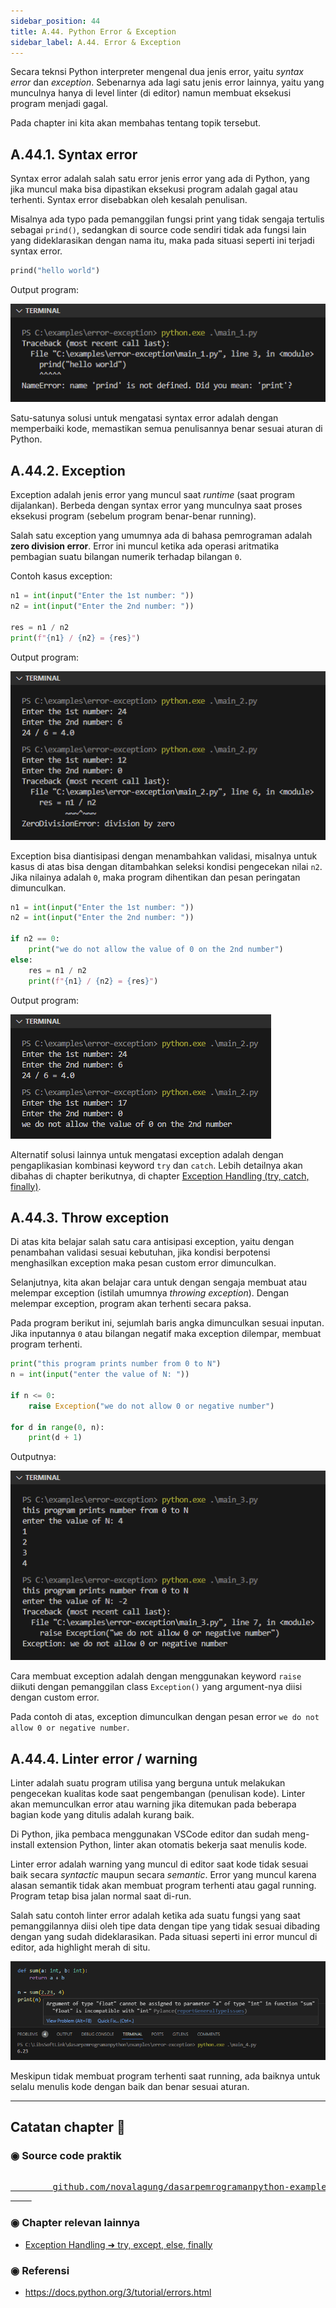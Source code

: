 ```yaml
---
sidebar_position: 44
title: A.44. Python Error & Exception
sidebar_label: A.44. Error & Exception
---
```


Secara teknsi Python interpreter mengenal dua jenis error, yaitu *syntax error* dan *exception*. Sebenarnya ada lagi satu jenis error lainnya, yaitu yang munculnya hanya di level linter (di editor) namun membuat eksekusi program menjadi gagal.

Pada chapter ini kita akan membahas tentang topik tersebut.

## A.44.1. Syntax error

Syntax error adalah salah satu error jenis error yang ada di Python, yang jika muncul maka bisa dipastikan eksekusi program adalah gagal atau terhenti. Syntax error disebabkan oleh kesalah penulisan.

Misalnya ada typo pada pemanggilan fungsi print yang tidak sengaja tertulis sebagai `prind()`, sedangkan di source code sendiri tidak ada fungsi lain yang dideklarasikan dengan nama itu, maka pada situasi seperti ini terjadi syntax error.

```python
prind("hello world")
```

Output program:

![Python syntax error](img/error-exception-1.png)

Satu-satunya solusi untuk mengatasi syntax error adalah dengan memperbaiki kode, memastikan semua penulisannya benar sesuai aturan di Python.

## A.44.2. Exception

Exception adalah jenis error yang muncul saat *runtime* (saat program dijalankan). Berbeda dengan syntax error yang munculnya saat proses eksekusi program (sebelum program benar-benar running).

Salah satu exception yang umumnya ada di bahasa pemrograman adalah **zero division error**. Error ini muncul ketika ada operasi aritmatika pembagian suatu bilangan numerik terhadap bilangan `0`.

Contoh kasus exception:

```python
n1 = int(input("Enter the 1st number: "))
n2 = int(input("Enter the 2nd number: "))

res = n1 / n2
print(f"{n1} / {n2} = {res}")
```

Output program:

![Python exception](img/error-exception-2.png)

Exception bisa diantisipasi dengan menambahkan validasi, misalnya untuk kasus di atas bisa dengan ditambahkan seleksi kondisi pengecekan nilai `n2`. Jika nilainya adalah `0`, maka program dihentikan dan pesan peringatan dimunculkan.

```python
n1 = int(input("Enter the 1st number: "))
n2 = int(input("Enter the 2nd number: "))

if n2 == 0:
    print("we do not allow the value of 0 on the 2nd number")
else:
    res = n1 / n2
    print(f"{n1} / {n2} = {res}")
```

Output program:

![Python exception](img/error-exception-3.png)

Alternatif solusi lainnya untuk mengatasi exception adalah dengan pengaplikasian kombinasi keyword `try` dan `catch`. Lebih detailnya akan dibahas di chapter berikutnya, di chapter [Exception Handling (try, catch, finally)](#). 

## A.44.3. Throw exception

Di atas kita belajar salah satu cara antisipasi exception, yaitu dengan penambahan validasi sesuai kebutuhan, jika kondisi berpotensi menghasilkan exception maka pesan custom error dimunculkan.

Selanjutnya, kita akan belajar cara untuk dengan sengaja membuat atau melempar exception (istilah umumnya *throwing exception*). Dengan melempar exception, program akan terhenti secara paksa.

Pada program berikut ini, sejumlah baris angka dimunculkan sesuai inputan. Jika inputannya `0` atau bilangan negatif maka exception dilempar, membuat program terhenti.

```python
print("this program prints number from 0 to N")
n = int(input("enter the value of N: "))

if n <= 0:
    raise Exception("we do not allow 0 or negative number")

for d in range(0, n):
    print(d + 1)
```

Outputnya:

![Python exception](img/error-exception-4.png)

Cara membuat exception adalah dengan menggunakan keyword `raise` diikuti dengan pemanggilan class `Exception()` yang argument-nya diisi dengan custom error.

Pada contoh di atas, exception dimunculkan dengan pesan error `we do not allow 0 or negative number`. 

## A.44.4. Linter error / warning

Linter adalah suatu program utilisa yang berguna untuk melakukan pengecekan kualitas kode saat pengembangan (penulisan kode). Linter akan memunculkan error atau warning jika ditemukan pada beberapa bagian kode yang ditulis adalah kurang baik.

Di Python, jika pembaca menggunakan VSCode editor dan sudah meng-install extension Python, linter akan otomatis bekerja saat menulis kode.

Linter error adalah warning yang muncul di editor saat kode tidak sesuai baik secara *syntactic* maupun secara *semantic*. Error yang muncul karena alasan semantik tidak akan membuat program terhenti atau gagal running. Program tetap bisa jalan normal saat di-run.

Salah satu contoh linter error adalah ketika ada suatu fungsi yang saat pemanggilannya diisi oleh tipe data dengan tipe yang tidak sesuai dibading dengan yang sudah dideklarasikan. Pada situasi seperti ini error muncul di editor, ada highlight merah di situ.

![Python exception](img/error-exception-5.png)

Meskipun tidak membuat program terhenti saat running, ada baiknya untuk selalu menulis kode dengan baik dan benar sesuai aturan.

---

<div class="section-footnote">

## Catatan chapter 📑

### ◉ Source code praktik

<pre>
    <a href="https://github.com/novalagung/dasarpemrogramanpython-example/tree/master/error-exception">
        github.com/novalagung/dasarpemrogramanpython-example/../error-exception
    </a>
</pre>

### ◉ Chapter relevan lainnya

- [Exception Handling ➜ try, except, else, finally](/basic/error-exception)

### ◉ Referensi

- https://docs.python.org/3/tutorial/errors.html

</div>

